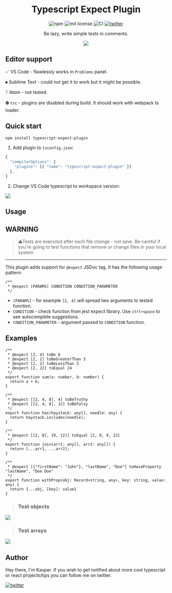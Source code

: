 <h1 align="center">Typescript Expect Plugin</h1>
<p align="center">
  <img  alt="npm" src="https://img.shields.io/npm/v/typescript-expect-plugin?color=blue" />
  <img  alt="mit license" src="https://img.shields.io/npm/l/typescript-expect-plugin?color=blue" />
  <img
    alt="CI"
    src="https://github.com/Idered/typescript-expect-plugin/workflows/CI/badge.svg?event=push"
  />
  <a href="https://twitter.com/intent/follow/?screen_name=Idered">
    <img alt="twitter" src="https://img.shields.io/twitter/follow/Idered?style=social" />
  </a>
</p>
<p align="center">Be lazy, write simple tests in comments.</p>

<p align="center">
  <img src="https://i.imgur.com/AhQK9Pl.gif" />
</p>

## Editor support

✅ VS Code - flawlessly works in `Problems` panel.

⏹ Sublime Text - could not get it to work but it might be possible.

❔ Atom - not tested.

⛔ `tsc` - plugins are disabled during build. It should work with webpack ts loader.

## Quick start

```sh
npm install typescript-expect-plugin
```

1.  Add plugin to `tsconfig.json`:
```ts
{
  "compilerOptions": {
    "plugins": [{ "name": "typescript-expect-plugin" }]
  },
}
```

2. Change VS Code typescript to workspace version:

![](https://i.imgur.com/kK9BlMi.gif)

## Usage

## WARNING

> ⚠Tests are executed after each file change - not save. Be careful if you're going to test functions that remove or change files in your local system

---

This plugin adds support for `@expect` JSDoc tag. It has the following usage pattern:

```tsx
/**
 * @expect [PARAMS] CONDITION CONDITION_PARAMETER
 */
```

- `[PARAMS]` - for example `[2, 4]` will spread two arguments to tested function.
- `CONDITION` - check function from jest expect library. Use `ctrl+space` to see autocomplete suggestions.
- `CONDITION_PARAMETER` - argument passed to `CONDITION` function.

## Examples

```tsx
/**
 * @expect [2, 4] toBe 6
 * @expect [2, 2] toBeGreaterThan 3
 * @expect [2, 2] toBeLessThan 3
 * @expect [2, 22] toEqual 24
 */
export function sum(a: number, b: number) {
  return a + b;
}

/**
 * @expect [[2, 4, 8], 4] toBeTruthy
 * @expect [[2, 4, 8], 12] toBeFalsy
 */
export function has(haystack: any[], needle: any) {
  return haystack.includes(needle);
}

/**
 * @expect [[2, 8], [9, 12]] toEqual [2, 8, 9, 12]
 */
export function join(arr1: any[], arr2: any[]) {
  return [...arr1, ...arr2];
}

/**
 * @expect [{"firstName": "John"}, "lastName", "Doe"] toHaveProperty "lastName", "Doe Doe"
 */
export function withProp(obj: Record<string, any>, key: string, value: any) {
  return {...obj, [key]: value}
}
```

> ### Test objects
![](https://i.imgur.com/ZplL1PV.gif)

> ### Test arrays

![](https://i.imgur.com/epox4Pu.gif)

## Author

Hey there, I'm Kasper. If you wish to get notified about more cool typescript or react projects/tips you can follow me on twitter.

<a href="https://twitter.com/intent/follow/?screen_name=Idered">
  <img alt="twitter" src="https://img.shields.io/twitter/follow/Idered?style=social" />
</a>
